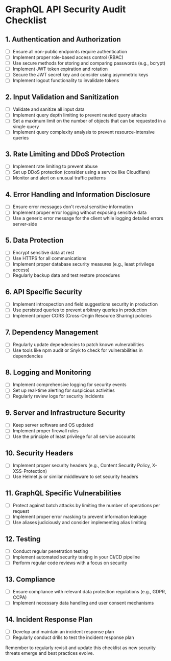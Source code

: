 # GraphQL API Security Audit Checklist

## 1. Authentication and Authorization

- [ ] Ensure all non-public endpoints require authentication
- [ ] Implement proper role-based access control (RBAC)
- [ ] Use secure methods for storing and comparing passwords (e.g., bcrypt)
- [ ] Implement JWT token expiration and rotation
- [ ] Secure the JWT secret key and consider using asymmetric keys
- [ ] Implement logout functionality to invalidate tokens

## 2. Input Validation and Sanitization

- [ ] Validate and sanitize all input data
- [ ] Implement query depth limiting to prevent nested query attacks
- [ ] Set a maximum limit on the number of objects that can be requested in a single query
- [ ] Implement query complexity analysis to prevent resource-intensive queries

## 3. Rate Limiting and DDoS Protection

- [ ] Implement rate limiting to prevent abuse
- [ ] Set up DDoS protection (consider using a service like Cloudflare)
- [ ] Monitor and alert on unusual traffic patterns

## 4. Error Handling and Information Disclosure

- [ ] Ensure error messages don't reveal sensitive information
- [ ] Implement proper error logging without exposing sensitive data
- [ ] Use a generic error message for the client while logging detailed errors server-side

## 5. Data Protection

- [ ] Encrypt sensitive data at rest
- [ ] Use HTTPS for all communications
- [ ] Implement proper database security measures (e.g., least privilege access)
- [ ] Regularly backup data and test restore procedures

## 6. API Specific Security

- [ ] Implement introspection and field suggestions security in production
- [ ] Use persisted queries to prevent arbitrary queries in production
- [ ] Implement proper CORS (Cross-Origin Resource Sharing) policies

## 7. Dependency Management

- [ ] Regularly update dependencies to patch known vulnerabilities
- [ ] Use tools like npm audit or Snyk to check for vulnerabilities in dependencies

## 8. Logging and Monitoring

- [ ] Implement comprehensive logging for security events
- [ ] Set up real-time alerting for suspicious activities
- [ ] Regularly review logs for security incidents

## 9. Server and Infrastructure Security

- [ ] Keep server software and OS updated
- [ ] Implement proper firewall rules
- [ ] Use the principle of least privilege for all service accounts

## 10. Security Headers

- [ ] Implement proper security headers (e.g., Content Security Policy, X-XSS-Protection)
- [ ] Use Helmet.js or similar middleware to set security headers

## 11. GraphQL Specific Vulnerabilities

- [ ] Protect against batch attacks by limiting the number of operations per request
- [ ] Implement proper error masking to prevent information leakage
- [ ] Use aliases judiciously and consider implementing alias limiting

## 12. Testing

- [ ] Conduct regular penetration testing
- [ ] Implement automated security testing in your CI/CD pipeline
- [ ] Perform regular code reviews with a focus on security

## 13. Compliance

- [ ] Ensure compliance with relevant data protection regulations (e.g., GDPR, CCPA)
- [ ] Implement necessary data handling and user consent mechanisms

## 14. Incident Response Plan

- [ ] Develop and maintain an incident response plan
- [ ] Regularly conduct drills to test the incident response plan

Remember to regularly revisit and update this checklist as new security threats emerge and best practices evolve.
